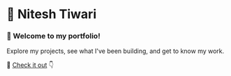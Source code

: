 # 🌟 Nitesh Tiwari

### 👋 Welcome to my portfolio!

Explore my projects, see what I've been building, and get to know my work.

🔗 [Check it out]() 👇
